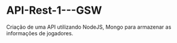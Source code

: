 # API-Rest-1---GSW
Criação de uma API utilizando NodeJS, Mongo para armazenar as informações de jogadores.
